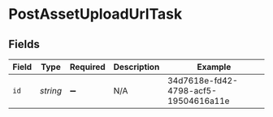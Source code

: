 # PostAssetUploadUrlTask


## Fields

| Field                                | Type                                 | Required                             | Description                          | Example                              |
| ------------------------------------ | ------------------------------------ | ------------------------------------ | ------------------------------------ | ------------------------------------ |
| `id`                                 | *string*                             | :heavy_minus_sign:                   | N/A                                  | 34d7618e-fd42-4798-acf5-19504616a11e |